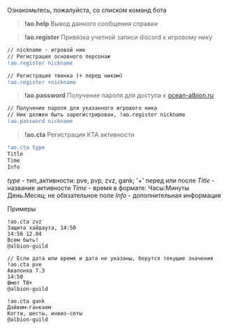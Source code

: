 Ознакомьтесь, пожалуйста, со списком команд бота

> **!ao.help**
Вывод данного сообщения справки


> **!ao.register**
Привязка учетной записи discord к игровому нику
```diff
// nickname - игровой ник
// Регистрация основного персонаж
!ao.register nickname

// Регистрация твинка (+ перед ником)
!ao.register +nickname
```

> **!ao.password**
Получение пароля для доступа к [ocean-albion.ru](https://ocean-albion.ru) 
```diff
// Получение пароля для указанного игрового ника
// Ник должен быть зарегистрирован, !ao.register nickname
!ao.password nickname
```

> **!ao.cta**
Регистрация КТА активности
```diff
!ao.cta type
Title
Time
Info
```
_type_ - тип_активности: pve, pvp, zvz, gank; '+' перед или после 
_Title_ - название активности
_Time_ - время в формате: Часы:Минуты День.Месяц; не обязательное поле 
_Info_ - дополнительная информация

Примеры
```
!ao.cta zvz
Защита хайдаута, 14:50
14:50 12.04
Всем быть!
@albion-guild

// Если дата или время и дата не указаны, берутся текущие значения
!ao.cta pve
Авалонка 7.3
14:50
Шмот Т8+
@albion-guild

!ao.cta gank
Дайвим-ганкаем
Когти, шесты, инвиз-сеты
@albion-guild
```
